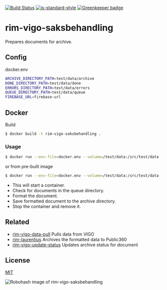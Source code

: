 [![Build Status](https://travis-ci.org/telemark/rim-vigo-saksbehandling.svg?branch=master)](https://travis-ci.org/telemark/rim-vigo-saksbehandling)
[![js-standard-style](https://img.shields.io/badge/code%20style-standard-brightgreen.svg?style=flat)](https://github.com/feross/standard)
[![Greenkeeper badge](https://badges.greenkeeper.io/telemark/rim-vigo-saksbehandling.svg)](https://greenkeeper.io/)

# rim-vigo-saksbehandling

Prepares documents for archive.

## Config

docker.env

```bash
ARCHIVE_DIRECTORY_PATH=test/data/archive
DONE_DIRECTORY_PATH=test/data/done
ERRORS_DIRECTORY_PATH=test/data/errors
QUEUE_DIRECTORY_PATH=test/data/queue
FIREBASE_URL=firebase-url
```

## Docker

Build

```bash
$ docker build -t rim-vigo-saksbehandling .
```

### Usage

```bash
$ docker run --env-file=docker.env --volume=/test/data:/src/test/data --rm rim-vigo-saksbehandling
```

or from pre-built image

```bash
$ docker run --env-file=docker.env --volume=/test/data:/src/test/data --rm telemark/rim-vigo-saksbehandling
```

- This will start a container. 
- Check for documents in the queue directory. 
- Format the document. 
- Save formatted document to the archive directory. 
- Stop the container and remove it.

## Related

- [rim-vigo-data-pull](https://github.com/telemark/rim-vigo-data-pull) Pulls data from VIGO
- [rim-laurentius](https://github.com/telemark/rim-laurentius) Archives the formatted data to Public360
- [rim-vigo-update-status](https://github.com/telemark/rim-vigo-update-status) Updates archive status for document

## License

[MIT](LICENSE)

![Robohash image of rim-vigo-saksbehandling](https://robots.kebabstudios.party/rim-vigo-saksbehandling.png "Robohash image of rim-vigo-saksbehandling")